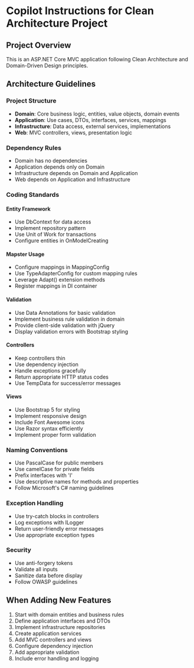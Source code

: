 # Copilot Instructions for Clean Architecture Project

<!-- Use this file to provide workspace-specific custom instructions to Copilot. For more details, visit https://code.visualstudio.com/docs/copilot/copilot-customization#_use-a-githubcopilotinstructionsmd-file -->

## Project Overview
This is an ASP.NET Core MVC application following Clean Architecture and Domain-Driven Design principles.

## Architecture Guidelines

### Project Structure
- **Domain**: Core business logic, entities, value objects, domain events
- **Application**: Use cases, DTOs, interfaces, services, mappings
- **Infrastructure**: Data access, external services, implementations
- **Web**: MVC controllers, views, presentation logic

### Dependency Rules
- Domain has no dependencies
- Application depends only on Domain
- Infrastructure depends on Domain and Application
- Web depends on Application and Infrastructure

### Coding Standards

#### Entity Framework
- Use DbContext for data access
- Implement repository pattern
- Use Unit of Work for transactions
- Configure entities in OnModelCreating

#### Mapster Usage
- Configure mappings in MappingConfig
- Use TypeAdapterConfig for custom mapping rules
- Leverage Adapt<T>() extension methods
- Register mappings in DI container

#### Validation
- Use Data Annotations for basic validation
- Implement business rule validation in domain
- Provide client-side validation with jQuery
- Display validation errors with Bootstrap styling

#### Controllers
- Keep controllers thin
- Use dependency injection
- Handle exceptions gracefully
- Return appropriate HTTP status codes
- Use TempData for success/error messages

#### Views
- Use Bootstrap 5 for styling
- Implement responsive design
- Include Font Awesome icons
- Use Razor syntax efficiently
- Implement proper form validation

### Naming Conventions
- Use PascalCase for public members
- Use camelCase for private fields
- Prefix interfaces with 'I'
- Use descriptive names for methods and properties
- Follow Microsoft's C# naming guidelines

### Exception Handling
- Use try-catch blocks in controllers
- Log exceptions with ILogger
- Return user-friendly error messages
- Use appropriate exception types

### Security
- Use anti-forgery tokens
- Validate all inputs
- Sanitize data before display
- Follow OWASP guidelines

## When Adding New Features
1. Start with domain entities and business rules
2. Define application interfaces and DTOs
3. Implement infrastructure repositories
4. Create application services
5. Add MVC controllers and views
6. Configure dependency injection
7. Add appropriate validation
8. Include error handling and logging
